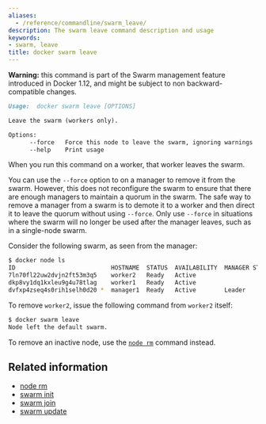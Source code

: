 ```yaml
---
aliases:
  - /reference/commandline/swarm_leave/
description: The swarm leave command description and usage
keywords:
- swarm, leave
title: docker swarm leave
---
```


**Warning:** this command is part of the Swarm management feature introduced in Docker 1.12, and might be subject to non backward-compatible changes.

```markdown
Usage:  docker swarm leave [OPTIONS]

Leave the swarm (workers only).

Options:
      --force   Force this node to leave the swarm, ignoring warnings
      --help    Print usage
```

When you run this command on a worker, that worker leaves the swarm.

You can use the `--force` option to on a manager to remove it from the swarm.
However, this does not reconfigure the swarm to ensure that there are enough
managers to maintain a quorum in the swarm. The safe way to remove a manager
from a swarm is to demote it to a worker and then direct it to leave the quorum
without using `--force`. Only use `--force` in situations where the swarm will
no longer be used after the manager leaves, such as in a single-node swarm.

Consider the following swarm, as seen from the manager:

```bash
$ docker node ls
ID                           HOSTNAME  STATUS  AVAILABILITY  MANAGER STATUS
7ln70fl22uw2dvjn2ft53m3q5    worker2   Ready   Active
dkp8vy1dq1kxleu9g4u78tlag    worker1   Ready   Active
dvfxp4zseq4s0rih1selh0d20 *  manager1  Ready   Active        Leader
```

To remove `worker2`, issue the following command from `worker2` itself:

```bash
$ docker swarm leave
Node left the default swarm.
```

To remove an inactive node, use the [`node rm`](node_rm.md) command instead.

## Related information

* [node rm](node_rm.md)
* [swarm init](swarm_init.md)
* [swarm join](swarm_join.md)
* [swarm update](swarm_update.md)
